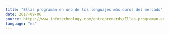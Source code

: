 ```yaml
---
title: "Ellas programan en uno de los lenguajes más duros del mercado"
date: 2017-09-06
source: https://www.infotechnology.com/entreprenerds/Ellas-programan-en-uno-de-los-lenguajes-mas-duros-del-mercado-20170906-0004.html)
language: "es"
---
```

